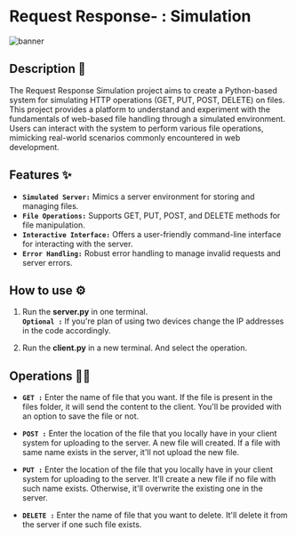 # Request Response- : Simulation
![banner](https://github.com/VishalTheHuman/Request-Response-Simulation/assets/117697246/9e6d8948-1e65-43ae-9294-0cb73b6e782d)


## **Description 📝**
The Request Response Simulation project aims to create a Python-based system for simulating HTTP operations (GET, PUT, POST, DELETE) on files. This project provides a platform to understand and experiment with the fundamentals of web-based file handling through a simulated environment. Users can interact with the system to perform various file operations, mimicking real-world scenarios commonly encountered in web development.

## **Features ✨**
- **```Simulated Server:```** Mimics a server environment for storing and managing files.
- **```File Operations:```** Supports GET, PUT, POST, and DELETE methods for file manipulation.
- **```Interactive Interface:```** Offers a user-friendly command-line interface for interacting with the server.
- **```Error Handling:```** Robust error handling to manage invalid requests and server errors.

## **How to use ⚙️**

1. Run the **server.py** in one terminal.  
**```Optional :```** If you're plan of using two devices change the IP addresses in the code accordingly. 

2. Run the **client.py** in a new terminal. And select the operation.  


## **Operations 🧑‍💻**
- **```GET :```**  Enter the name of file that you want. If the file is present in the files folder, it will send the content to the client. You'll be provided with an option to save the file or not. 

- **```POST :```**  Enter the location of the file that you locally have in your client system for uploading to the server. A new file will created. If a file with same name exists in the server, it'll not upload the new file. 

- **```PUT :```**  Enter the location of the file that you locally have in your client system for uploading to the server. It'll create a new file if no file with such name exists. Otherwise, it'll overwrite the existing one in the server. 

- **```DELETE :```**  Enter the name of file that you want to delete. It'll delete it from the server if one such file exists. 
